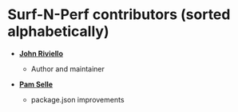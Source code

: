 Surf-N-Perf contributors (sorted alphabetically)
================================================

* **[John Riviello](https://github.com/JohnRiv)**

  * Author and maintainer

* **[Pam Selle](https://github.com/pselle)**

  * package.json improvements